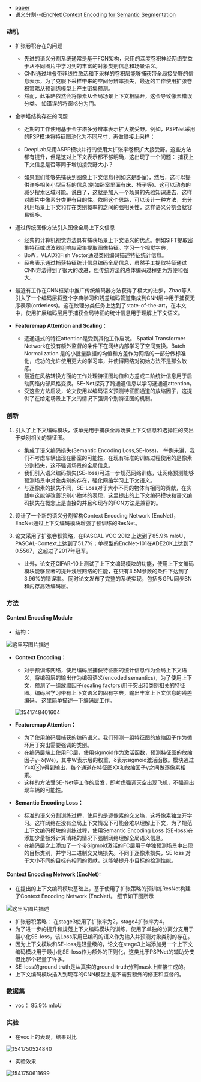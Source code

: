 * [paper](paper/14.401-18-Context-Encoding-for-Semantic-Segmentation.pdf)
* [语义分割--(EncNet)Context Encoding for Semantic Segmentation](https://blog.csdn.net/u011974639/article/details/79806893)

### 动机

* 扩张卷积存在的问题
  * 先进的语义分割系统通常是基于FCN架构，采用的深度卷积神经网络受益于从不同图片中学习到的丰富的对象类别信息和场景语义。
  * CNN通过堆叠带非线性激活和下采样的卷积层能够捕获带全局接受野的信息表示，为了克服下采样带来的空间分辨率损失，最近的工作使用扩张卷积策略从预训练模型上产生密集预测。
  * 然而，此策略依然会将像素从全局场景上下文相隔开，这会导致像素错误分类。 如错误的将窗格分为门。
* 金字塔结构存在的问题

  * 近期的工作使用基于金字塔多分辨率表示扩大接受野。例如，PSPNet采用的PSP模块将特征图池化为不同尺寸，再做联接上采样；
  * DeepLab采用ASPP模块并行的使用大扩张率卷积扩大接受野。这些方法都有提升，但是这对上下文表示都不够明确，这出现了一个问题： 捕获上下文信息是否等同于增加接受野大小？

  * 如果我们能够先捕获到图像上下文信息(例如这是卧室)，然后，这可以提供许多相关小型目标的信息(例如卧室里面有床、椅子等)。这可以动态的减少搜索区域可能。说白了，这就是加入一个场景的先验知识进去，这样对图片中像素分类更有目的性。依照这个思路，可以设计一种方法，充分利用场景上下文和存在类别概率的之间的强相关性，这样语义分割会就容易很多。
* 通过传统图像方法引入图像全局上下文信息
  * 经典的计算机视觉方法具有捕获场景上下文语义的优点。例如SIFT提取密集特征或滤波器组响应密集提取图像特征。学习一个视觉字典，
  * BoW，VLAD和Fish Vector通过类别编码描述特征统计信息。
  *  经典表示通过捕获特征统计信息编码全局信息，虽然手工提取特征通过CNN方法得到了很大的改进，但传统方法的总体编码过程更为方便和强大。
* 最近有工作在CNN框架中推广传统编码器方法获得了极大的进步，Zhao等人引入了一个编码层将整个字典学习和残差编码管道集成到CNN层中用于捕获无序表示(orderless)。这在纹理分类任务上达到了state-of-the-art，在本文中，使用扩展编码层用于捕获全局特征的统计信息用于理解上下文语义。

* **Featuremap Attention and Scaling**：

  * 逐通道式的特征attention是受到其他工作启发。 Spatial Transformer Network在没有额外监督的条件下在网络内部学习了空间变换。Batch Normalization 是的小批量数据的均值和方差作为网络的一部分做标准化，成功的允许使用更大的学习率，并使得网络对初始方法不是那么敏感。
  * 最近在风格转换方面的工作处理特征图均值和方差或二阶统计信息用于启动网络内部风格变换。SE-Net探究了跨通道信息以学习逐通道attention。
  * 受这些方法启发，论文使用以编码语义预测特征图通道的放缩因子，这提供了在给定场景上下文的情况下强调个别特征图的机制。

### 创新

1. 引入了上下文编码模块，该单元用于捕获全局场景上下文信息和选择性的突出于类别相关的特征图。

   * 集成了语义编码损失(Semantic Encoding Loss,SE-loss)。 举例来讲，我们不考虑车辆出现在卧室的可能性，在现有标准的训练过程使用的是像素分割损失，这不强调场景的全局信息。
   * 我们引入语义编码损失(SE-loss)可进一步规范网络训练，让网络预测能够预测场景中对象类别的存在，强化网络学习上下文语义。 
   * 与逐像素的损失不同，SE-Loss对于大小不同的物体有相同的贡献，在实践中这能够改善识别小物体的表现，这里提出的上下文编码模块和语义编码损失在概念上是直接的并且和现存的FCN方法是兼容的。

2. 设计了一个新的语义分割架构Context Encoding Network (EncNet)，EncNet通过上下文编码模块增强了预训练的ResNet。

3. 论文采用了扩张卷积策略，在PASCAL VOC 2012 上达到了85.9% mIoU，PASCAL-Context上达到了51.7%；单模型的EncNet-101在ADE20K上达到了0.5567，这超过了2017年冠军。 
   * 此外，论文还CIFAR-10上测试了上下文编码模块的功能，使用上下文编码模块能够显著的提升浅层网络的性能，在只有3.5M参数的条件下达到了3.96%的错误率。 同时论文发布了完整的系统实现，包括多GPU同步BN和内存高效编码层。

### 方法

#### Context Encoding Module

* 结构：

![这里写图片描述](readme/14.401-context_encode_module.png)

* **Context Encoding：**

  * 对于预训练网络，使用编码层捕获特征图的统计信息作为全局上下文语义，将编码层的输出作为编码语义(encoded semantics)，为了使用上下文，预测了一组放缩因子(scaling factors)用于突出和类别相关的特征图。编码层学习带有上下文语义的固有字典，输出丰富上下文信息的残差编码。 这里简单描述一下编码层工作。


  ![1541748401604](readme/14.401-context_encode_公式.png)

* **Featuremap Attention：**

  * 为了使用编码层捕获的编码语义，我们预测一组特征图的放缩因子作为循环用于突出需要强调的类别。
  * 在编码层端上使用FC层，使用sigmoid作为激活函数，预测特征图的放缩因子γ=δ(We)，其中W表示层的权重，δ表示sigmoid激活函数。模块通过Y=X⊗γ得到输出，每个通道在特征图XX和放缩因子γ之间做逐像素相乘。 
  * 这样的方法受SE-Net等工作的启发，即考虑强调天空出现飞机，不强调出现车辆的可能性。

* **Semantic Encoding Loss：**
  * 标准的语义分割训练过程，使用的是逐像素的交叉熵，这将像素独立开学习。这样网络在没有全局上下文情况下可能会难以理解上下文，为了规范上下文编码模块的训练过程，使用Semantic Encoding Loss (SE-loss)在添加少量额外计算消耗的情况下强制网络理解全局语义信息。
  * 在编码层之上添加了一个带Sigmoid激活的FC层用于单独预测场景中出现的目标类别，并学习二进制交叉熵损失。不同于逐像素损失，SE loss 对于大小不同的目标有相同的贡献，这能够提升小目标的检测性能。

#### Context Encoding Network (EncNet):

* 在提出的上下文编码模块基础上，基于使用了扩张策略的预训练ResNet构建了Context Encoding Network (EncNet)。 细节如下图所示

![这里写图片描述](readme/14.401-context_encode_network_网络框架.png)

* 扩张卷积策略： 在stage3使用了扩张率为2，stage4扩张率为4。
* 为了进一步的提升和规范上下文编码模块的训练，使用了单独的分离分支用于最小化SE-loss，该Loss采用已编码的语义作为输入并预测对象类别的存在。
* 因为上下文模块和SE-loss是轻量级的，论文在stage3上端添加另一个上下文编码模块用于最小化SE-loss作为额外的正则化，这类比于PSPNet的辅助分支但比那个轻量了许多。
* SE-loss的ground truth是从真实的ground-truth分割mask上直接生成的。
* 上下文编码模块插入到现存的CNN模型上是不需要额外的修正和监督的。

### 数据集

* voc： 85.9% mIoU

###  实验

* 在voc上的表现，结果对比

![1541750524840](readme/14.401-实验_01.png)

* 实验效果

![1541750611699](readme/14.401-实验_02.png)